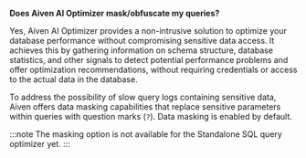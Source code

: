 **Does Aiven AI Optimizer mask/obfuscate my queries?**

Yes, Aiven AI Optimizer provides a non-intrusive solution to optimize your
database performance without compromising sensitive data access.
It achieves this by gathering information on schema structure, database statistics, and
other signals to detect potential performance problems and offer optimization
recommendations, without requiring credentials or access to the actual data in
the database.

To address the possibility of slow query logs containing sensitive data, Aiven
offers data masking capabilities that replace sensitive parameters within
queries with question marks (`?`). Data masking is enabled by default.

:::note
The masking option is not available for
the Standalone SQL query optimizer yet.
:::
